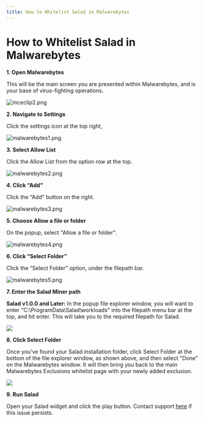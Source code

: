 ```yaml
---
title: How to Whitelist Salad in Malwarebytes
---
```


# How to Whitelist Salad in Malwarebytes

**1. Open Malwarebytes**

This will be the main screen you are presented within Malwarebytes, and is your base of virus-fighting operations.

![mceclip2.png](https://s3.amazonaws.com/helpscout.net/docs/assets/615b47bfca9e0011a4434693/images/619e6a4fefc78d0553e5d5ee/img-406-1637771449-2032437713.png)

**2. Navigate to Settings** 

Click the settings icon at the top right,

![malwarebytes1.png](https://s3.amazonaws.com/helpscout.net/docs/assets/615b47bfca9e0011a4434693/images/619e6a4fefc78d0553e5d5ef/img-406-1637771450-1521104902.png)

**3. Select Allow List**

Click the Allow List from the option row at the top.

![malwarebytes2.png](https://s3.amazonaws.com/helpscout.net/docs/assets/615b47bfca9e0011a4434693/images/619e6a4fefc78d0553e5d5f0/img-406-1637771450-998370925.png)

**4. Click “Add"**

Click the “Add" button on the right.

![malwarebytes3.png](https://s3.amazonaws.com/helpscout.net/docs/assets/615b47bfca9e0011a4434693/images/619e6a4fefc78d0553e5d5f1/img-406-1637771451-1293275005.png)

**5. Choose Allow a file or folder**

On the popup, select "Allow a file or folder".

![malwarebytes4.png](https://s3.amazonaws.com/helpscout.net/docs/assets/615b47bfca9e0011a4434693/images/619e6a4f64e42a671b63a1e1/img-406-1637771452-917325125.png)

**6. Click “Select Folder”**

Click the “Select Folder" option, under the filepath bar.

![malwarebytes5.png](https://s3.amazonaws.com/helpscout.net/docs/assets/615b47bfca9e0011a4434693/images/619e6a50efc78d0553e5d5f2/img-406-1637771453-368670501.png)

**7. Enter the Salad Miner path**

**Salad v1.0.0 and Later:** In the popup file explorer window, you will want to enter
"C:\\ProgramData\\Salad\\workloads" into the filepath menu bar at the top, and hit enter. This will take you to the
required filepath for Salad. 

![](https://s3.amazonaws.com/helpscout.net/docs/assets/615b47bfca9e0011a4434693/images/625575871bcb836085626b15/file-jDQHagLs0y.png)

**8. Click Select Folder**

Once you’ve found your Salad installation folder, click Select Folder at the bottom of the file explorer window, as
shown above, and then select "Done" on the Malwarebytes window. It will then bring you back to the main Malwarebytes
Exclusions whitelist page with your newly added exclusion.

![](https://s3.amazonaws.com/helpscout.net/docs/assets/615b47bfca9e0011a4434693/images/62557620fe22234cc7b34909/file-7noQG5FS78.png)

**9. Run Salad**

Open your Salad widget and click the play button. Contact support [here](https://support.salad.io/hc/en-us/requests/new)
if this issue persists.
